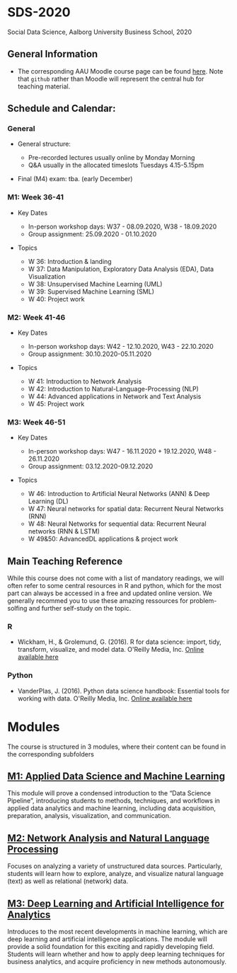 # SDS-2020
Social Data Science, Aalborg University Business School, 2020

## General Information
* The corresponding AAU Moodle course page can be found [here](https://www.moodle.aau.dk/course/view.php?id=35303). Note that `github` rather than Moodle will represent the central hub for teaching material.

## Schedule and Calendar:

### General

* General structure:
   * Pre-recorded lectures usually online by Monday Morning
   * Q&A usually in the allocated timeslots Tuesdays 4.15-5.15pm

* Final (M4) exam: tba. (early December)

### M1: Week 36-41

* Key Dates
  * In-person workshop days: W37 - 08.09.2020, W38 - 18.09.2020
  * Group assignment: 25.09.2020 - 01.10.2020
  
* Topics
   * W 36: Introduction & landing
   * W 37: Data Manipulation, Exploratory Data Analysis (EDA), Data Visualization
   * W 38: Unsupervised Machine Learning (UML)
   * W 39: Supervised Machine Learning (SML)
   * W 40: Project work

### M2: Week 41-46

* Key Dates
  * In-person workshop days: W42 - 12.10.2020, W43 - 22.10.2020
  * Group assignment: 30.10.2020-05.11.2020
  
* Topics
   * W 41: Introduction to Network Analysis
   * W 42: Introduction to Natural-Language-Processing (NLP)
   * W 44: Advanced applications in Network and Text Analysis
   * W 45: Project work
   
### M3: Week 46-51

* Key Dates
  * In-person workshop days: W47 - 16.11.2020 + 19.12.2020, W48 - 26.11.2020
  * Group assignment: 03.12.2020-09.12.2020
  
* Topics
   * W 46: Introduction to Artificial Neural Networks (ANN) & Deep Learning (DL)
   * W 47: Neural networks for spatial data: Recurrent Neural Networks (RNN)
   * W 48: Neural Networks for sequential data: Recurrent Neural networks (RNN & LSTM)
   * W 49&50: AdvancedDL applications & project work
   
## Main Teaching Reference
While this course does not come with a list of mandatory readings, we will often refer to some central resources in R and python, which for the most part can always be accessed in a free and updated online version.  We generally recommed you to use these amazing ressources for problem-solfing and further self-study on the topic.

### R

* Wickham, H., & Grolemund, G. (2016). R for data science: import, tidy, transform, visualize, and model data. O'Reilly Media, Inc. [Online available here](https://r4ds.had.co.nz/)

### Python

* VanderPlas, J. (2016). Python data science handbook: Essential tools for working with data. O'Reilly Media, Inc. [Online available here](https://jakevdp.github.io/PythonDataScienceHandbook/index.html)

# Modules
The course is structured in 3 modules, where their content can be found in the corresponding subfolders

## [M1: Applied Data Science and Machine Learning](https://sds-aau.github.io/SDS-2020/M1)

This module will prove a condensed introduction to the “Data Science Pipeline”, introducing students to methods, techniques, and workflows in applied data analytics and machine learning, including data acquisition, preparation, analysis, visualization, and communication.

## [M2: Network Analysis and Natural Language Processing](https://sds-aau.github.io/SDS-master/M2)
Focuses on analyzing a variety of unstructured data sources. Particularly, students will learn how to explore, analyze, and visualize natural language (text) as well as relational (network) data.

## [M3: Deep Learning and Artificial Intelligence for Analytics](https://sds-aau.github.io/SDS-master/M3)
Introduces to the most recent developments in machine learning, which are deep learning and artificial intelligence applications. The module will provide a solid foundation for this exciting and rapidly developing field. Students will learn whether and how to apply deep learning techniques for business analytics, and acquire proficiency in new methods autonomously.
